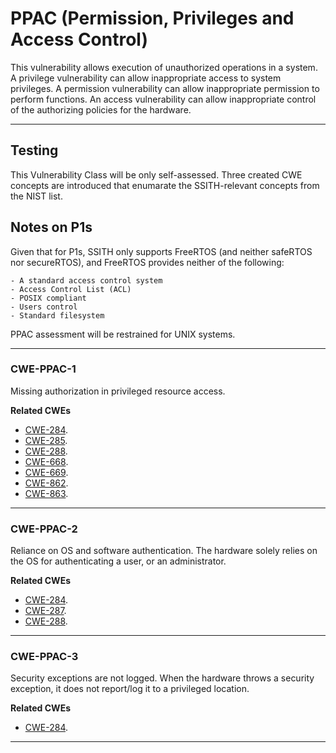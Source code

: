 # PPAC (Permission, Privileges and Access Control) #    

This vulnerability allows execution of unauthorized operations in a system.
A privilege vulnerability can allow inappropriate access to system privileges.
A permission vulnerability can allow inappropriate permission to perform functions.
An access vulnerability can allow inappropriate control of the authorizing policies for the hardware.

------------------

## Testing ## 

This Vulnerability Class will be only self-assessed. Three created CWE concepts are introduced that enumarate the SSITH-relevant concepts from the NIST list.

## Notes on P1s ##

Given that for P1s, SSITH only supports FreeRTOS (and neither safeRTOS nor secureRTOS), and FreeRTOS provides neither of the following:   

    - A standard access control system
    - Access Control List (ACL)
    - POSIX compliant
    - Users control
    - Standard filesystem

PPAC assessment will be restrained for UNIX systems.

------------------

### CWE-PPAC-1 ###

Missing authorization in privileged resource access.

**Related CWEs**
- [CWE-284](https://cwe.mitre.org/data/definitions/284.html).   
- [CWE-285](https://cwe.mitre.org/data/definitions/285.html).   
- [CWE-288](https://cwe.mitre.org/data/definitions/288.html).
- [CWE-668](https://cwe.mitre.org/data/definitions/668.html).   
- [CWE-669](https://cwe.mitre.org/data/definitions/669.html). 
- [CWE-862](https://cwe.mitre.org/data/definitions/862.html).  
- [CWE-863](https://cwe.mitre.org/data/definitions/863.html).  

------------------

### CWE-PPAC-2 ###

Reliance on OS and software authentication. The hardware solely relies on the OS for authenticating a user, or an administrator.

**Related CWEs**
- [CWE-284](https://cwe.mitre.org/data/definitions/284.html).   
- [CWE-287](https://cwe.mitre.org/data/definitions/287.html).   
- [CWE-288](https://cwe.mitre.org/data/definitions/288.html).    

------------------

### CWE-PPAC-3 ###

Security exceptions are not logged. When the hardware throws a security exception, it does not report/log it to a privileged location.

**Related CWEs**
- [CWE-284](https://cwe.mitre.org/data/definitions/284.html).   

------------------
